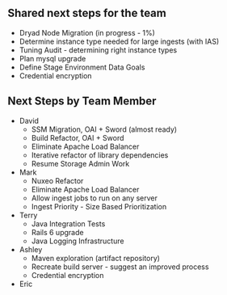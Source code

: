 ## Shared next steps for the team

- Dryad Node Migration (in progress - 1%)
- Determine instance type needed for large ingests (with IAS)
- Tuning Audit - determining right instance types
- Plan mysql upgrade
- Define Stage Environment Data Goals
- Credential encryption

## Next Steps by Team Member

- David
  - SSM Migration, OAI + Sword (almost ready)
  - Build Refactor, OAI + Sword
  - Eliminate Apache Load Balancer
  - Iterative refactor of library dependencies
  - Resume Storage Admin Work
- Mark
  - Nuxeo Refactor
  - Eliminate Apache Load Balancer
  - Allow ingest jobs to run on any server
  - Ingest Priority - Size Based Prioritization
- Terry
  - Java Integration Tests
  - Rails 6 upgrade
  - Java Logging Infrastructure
- Ashley 
  - Maven exploration (artifact repository)
  - Recreate build server - suggest an improved process
  - Credential encryption
- Eric
